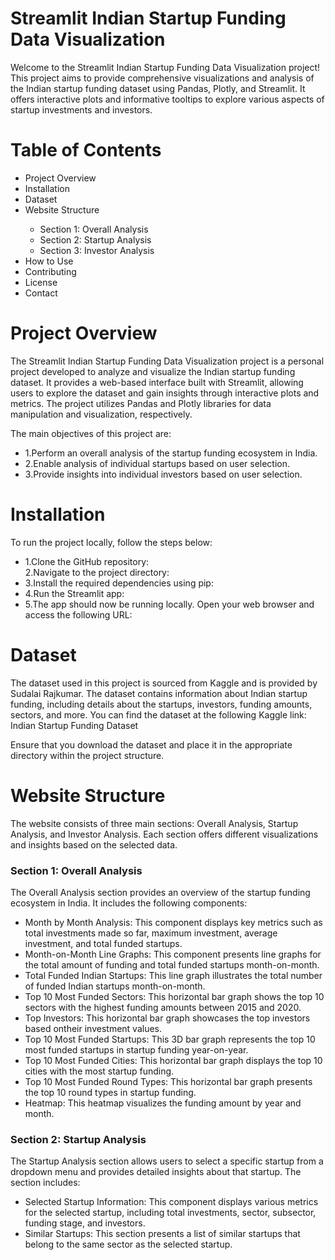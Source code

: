 # Streamlit Indian Startup Funding Data Visualization
Welcome to the Streamlit Indian Startup Funding Data Visualization project! This project aims to provide comprehensive visualizations and analysis of the Indian startup funding dataset using Pandas, Plotly, and Streamlit. It offers interactive plots and informative tooltips to explore various aspects of startup investments and investors.


<H1>Table of Contents</H1>
<ul>
  <li>Project Overview</li>
  <li>Installation</li>
  <li>Dataset</li>
  <li>Website Structure</li>
  <ul><li>Section 1: Overall Analysis</li>
    <li>Section 2: Startup Analysis</li>
    <li>Section 3: Investor Analysis</li>
  </ul>
  <li>How to Use</li>
  <li>Contributing</li>
  <li>License</li>
  <li>Contact</li>
</ul>

<h1>Project Overview</h1>
The Streamlit Indian Startup Funding Data Visualization project is a personal project developed to analyze and visualize the Indian startup funding dataset. It provides a web-based interface built with Streamlit, allowing users to explore the dataset and gain insights through interactive plots and metrics. The project utilizes Pandas and Plotly libraries for data manipulation and visualization, respectively.

The main objectives of this project are:

<ul>
<li>1.Perform an overall analysis of the startup funding ecosystem in India.</li>
<li>2.Enable analysis of individual startups based on user selection.</li>
<li>3.Provide insights into individual investors based on user selection.</li>
</ul>

<h1>Installation</h1>
To run the project locally, follow the steps below:
<ul>
  <li>1.Clone the GitHub repository:</li>
  <l1>2.Navigate to the project directory:</l1>
  <li>3.Install the required dependencies using pip:</li>
  <li>4.Run the Streamlit app:</li>
  <li>5.The app should now be running locally. Open your web browser and access the following URL:</li>
</ul>

<h1>Dataset</h1>
The dataset used in this project is sourced from Kaggle and is provided by Sudalai Rajkumar. The dataset contains information about Indian startup funding, including details about the startups, investors, funding amounts, sectors, and more. You can find the dataset at the following Kaggle link: Indian Startup Funding Dataset

Ensure that you download the dataset and place it in the appropriate directory within the project structure.

<h1>Website Structure</h1>
The website consists of three main sections: Overall Analysis, Startup Analysis, and Investor Analysis. Each section offers different visualizations and insights based on the selected data.

<h3>Section 1: Overall Analysis</h3>
The Overall Analysis section provides an overview of the startup funding ecosystem in India. It includes the following components:
<ul>
  <li>Month by Month Analysis: This component displays key metrics such as total investments made so far, maximum investment, average investment, and total funded startups.</li>
  <li>Month-on-Month Line Graphs: This component presents line graphs for the total amount of funding and total funded startups month-on-month.</li>
  <li>Total Funded Indian Startups: This line graph illustrates the total number of funded Indian startups month-on-month.</li>
  <li>Top 10 Most Funded Sectors: This horizontal bar graph shows the top 10 sectors with the highest funding amounts between 2015 and 2020.</li>
  <li>Top Investors: This horizontal bar graph showcases the top investors based ontheir investment values.</li>
  <li>Top 10 Most Funded Startups: This 3D bar graph represents the top 10 most funded startups in startup funding year-on-year.</li>
  <li>Top 10 Most Funded Cities: This horizontal bar graph displays the top 10 cities with the most startup funding.</li>
  <li>Top 10 Most Funded Round Types: This horizontal bar graph presents the top 10 round types in startup funding.</li>
  <li>Heatmap: This heatmap visualizes the funding amount by year and month.</li>
  </ul>
  
  <h3>Section 2: Startup Analysis</h3>
  The Startup Analysis section allows users to select a specific startup from a dropdown menu and provides detailed insights about that startup. The section includes:
  <ul>
    <li>Selected Startup Information: This component displays various metrics for the selected startup, including total investments, sector, subsector, funding stage, and investors.</li>
    <li>Similar Startups: This section presents a list of similar startups that belong to the same sector as the selected startup.</li>
  </ul>

